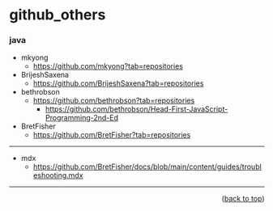 <a name="topage"></a>

# github_others

### java

* mkyong
    * https://github.com/mkyong?tab=repositories
* BrijeshSaxena
    * https://github.com/BrijeshSaxena?tab=repositories
* bethrobson
    * https://github.com/bethrobson?tab=repositories
        * https://github.com/bethrobson/Head-First-JavaScript-Programming-2nd-Ed
* BretFisher
    * https://github.com/BretFisher?tab=repositories

-----

* mdx
    * https://github.com/BretFisher/docs/blob/main/content/guides/troubleshooting.mdx
  
-----

<p align="right">(<a href="#topage">back to top</a>)</p>
<br/>
<br/>
